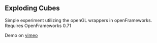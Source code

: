 Exploding Cubes
---------------

Simple experiment utilizing the openGL wrappers in openFrameworks.
Requires OpenFrameworks 0.71

Demo on  [vimeo](https://vimeo.com/44131106)
